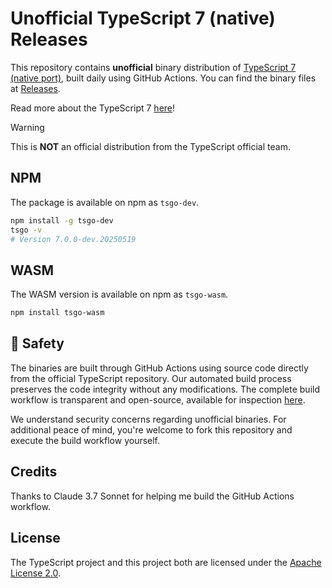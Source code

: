 # Unofficial TypeScript 7 (native) Releases

This repository contains **unofficial** binary distribution of [TypeScript 7 (native port)](https://github.com/microsoft/typescript-go),
built daily using GitHub Actions.
You can find the binary files at [Releases](https://github.com/sxzz/tsgo-releases/releases).

Read more about the TypeScript 7 [here](https://devblogs.microsoft.com/typescript/typescript-native-port/)!

> [!WARNING]
> This is **NOT** an official distribution from the TypeScript official team.

## NPM

The package is available on npm as `tsgo-dev`.

```bash
npm install -g tsgo-dev
tsgo -v
# Version 7.0.0-dev.20250519
```

## WASM

The WASM version is available on npm as `tsgo-wasm`.

```bash
npm install tsgo-wasm
```

## 🧯 Safety

The binaries are built through GitHub Actions using source code directly from the official TypeScript repository.
Our automated build process preserves the code integrity without any modifications.
The complete build workflow is transparent and open-source, available for inspection [here](./.github/workflows/release.yml).

We understand security concerns regarding unofficial binaries.
For additional peace of mind, you're welcome to fork this repository and execute the build workflow yourself.

## Credits

Thanks to Claude 3.7 Sonnet for helping me build the GitHub Actions workflow.

## License

The TypeScript project and this project both are licensed under the [Apache License 2.0](./LICENSE).
